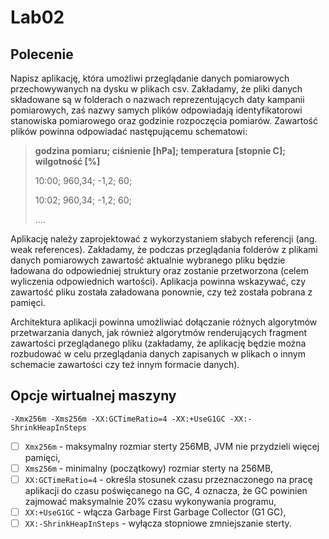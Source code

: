 # Lab02

## Polecenie

Napisz aplikację, która umożliwi przeglądanie danych pomiarowych przechowywanych na dysku w plikach csv.
Zakładamy, że pliki danych składowane są w folderach o nazwach reprezentujących daty kampanii pomiarowych, zaś nazwy samych plików odpowiadają identyfikatorowi stanowiska pomiarowego oraz godzinie rozpoczęcia pomiarów.
Zawartość plików powinna odpowiadać następującemu schematowi:



> **godzina pomiaru; ciśnienie [hPa];  temperatura [stopnie C]; wilgotność [%]**
>
> 10:00; 960,34; -1,2; 60;
> 
> 10:02; 960,34; -1,2; 60;
> 
> ....



Aplikację należy zaprojektować z wykorzystaniem słabych referencji (ang. weak references). Zakładamy, że podczas przeglądania folderów z plikami danych pomiarowych zawartość aktualnie wybranego pliku będzie ładowana do odpowiedniej struktury oraz zostanie przetworzona (celem wyliczenia odpowiednich wartości).
Aplikacja powinna wskazywać, czy zawartość pliku została załadowana ponownie, czy też została pobrana z pamięci.

Architektura aplikacji powinna umożliwiać dołączanie różnych algorytmów przetwarzania danych, jak również algorytmów renderujących fragment zawartości przeglądanego pliku (zakładamy, że aplikację będzie można rozbudować w celu przeglądania danych zapisanych w plikach o innym schemacie zawartości czy też innym formacie danych).

## Opcje wirtualnej maszyny

` -Xmx256m -Xms256m -XX:GCTimeRatio=4 -XX:+UseG1GC -XX:-ShrinkHeapInSteps `

- [ ] ` Xmx256m ` - maksymalny rozmiar sterty 256MB, JVM nie przydzieli więcej pamięci,
- [ ] ` Xms256m ` - minimalny (początkowy) rozmiar sterty na 256MB,
- [ ] ` XX:GCTimeRatio=4 ` - określa stosunek czasu przeznaczonego na pracę aplikacji do czasu poświęcanego na GC, 4 oznacza, że GC powinien zajmować maksymalnie 20% czasu wykonywania programu,
- [ ] ` XX:+UseG1GC ` - włącza Garbage First Garbage Collector (G1 GC),
- [ ] ` XX:-ShrinkHeapInSteps ` - wyłącza stopniowe zmniejszanie sterty.